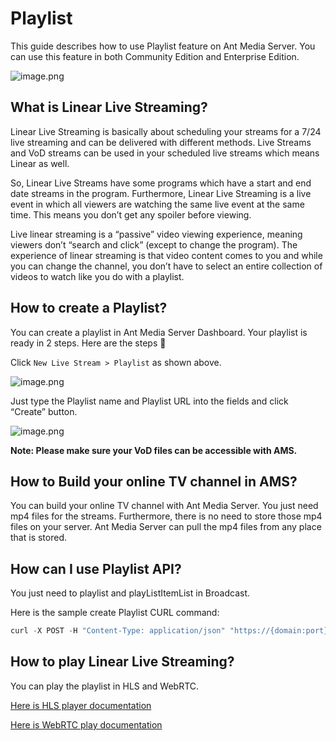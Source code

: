# Playlist

This guide describes how to use Playlist feature on Ant Media Server. You can use this feature in both Community Edition and Enterprise Edition.

![image.png](@site/static/img/image(2).png)

## What is Linear Live Streaming?

Linear Live Streaming is basically about scheduling your streams for a 7/24 live streaming and can be delivered with different methods. Live Streams and VoD streams can be used in your scheduled live streams which means Linear as well.

So, Linear Live Streams have some programs which have a start and end date streams in the program. Furthermore, Linear Live Streaming is a live event in which all viewers are watching the same live event at the same time. This means you don’t get any spoiler before viewing.

Live linear streaming is a “passive” video viewing experience, meaning viewers don’t “search and click” (except to change the program). The experience of linear streaming is that video content comes to you and while you can change the channel, you don’t have to select an entire collection of videos to watch like you do with a playlist.

## How to create a Playlist?

You can create a playlist in Ant Media Server Dashboard. Your playlist is ready in 2 steps. Here are the steps 🙂

Click `New Live Stream > Playlist` as shown above.

![image.png](@site/static/img/image(3).png)

Just type the Playlist name and Playlist URL into the fields and click “Create” button.

![image.png](@site/static/img/image(4).png)

**Note: Please make sure your VoD files can be accessible with AMS.**

## How to Build your online TV channel in AMS?

You can build your online TV channel with Ant Media Server. You just need mp4 files for the streams. Furthermore, there is no need to store those mp4 files on your server. Ant Media Server can pull the mp4 files from any place that is stored.

## How can I use Playlist API?

You just need to playlist and playListItemList in Broadcast.

Here is the sample create Playlist CURL command:

```js
curl -X POST -H "Content-Type: application/json" "https://{domain:port}/{application}/rest/v2/broadcasts/create" -d '{ "name":"streamName", "playListItemList":[ { "streamUrl": "http://SAMPLE_STREAM_URL.com/sample.mp4", "type": "VoD" } ], "type":"playlist" }'
```
    

## How to play Linear Live Streaming?

You can play the playlist in HLS and WebRTC.

[Here is HLS player documentation](https://resources.antmedia.io/docs/hls-playing)

[Here is WebRTC play documentation](https://resources.antmedia.io/docs/webrtc-playing)